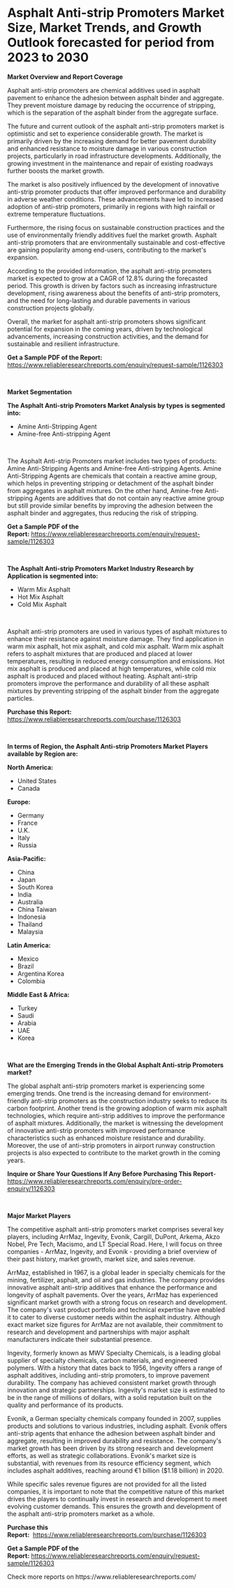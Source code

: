 <p><h1>Asphalt Anti-strip Promoters Market Size, Market Trends, and Growth Outlook forecasted for period from 2023 to 2030</h1></p><p><strong>Market Overview and Report Coverage</strong></p>
<p><p>Asphalt anti-strip promoters are chemical additives used in asphalt pavement to enhance the adhesion between asphalt binder and aggregate. They prevent moisture damage by reducing the occurrence of stripping, which is the separation of the asphalt binder from the aggregate surface.</p><p>The future and current outlook of the asphalt anti-strip promoters market is optimistic and set to experience considerable growth. The market is primarily driven by the increasing demand for better pavement durability and enhanced resistance to moisture damage in various construction projects, particularly in road infrastructure developments. Additionally, the growing investment in the maintenance and repair of existing roadways further boosts the market growth.</p><p>The market is also positively influenced by the development of innovative anti-strip promoter products that offer improved performance and durability in adverse weather conditions. These advancements have led to increased adoption of anti-strip promoters, primarily in regions with high rainfall or extreme temperature fluctuations.</p><p>Furthermore, the rising focus on sustainable construction practices and the use of environmentally friendly additives fuel the market growth. Asphalt anti-strip promoters that are environmentally sustainable and cost-effective are gaining popularity among end-users, contributing to the market's expansion.</p><p>According to the provided information, the asphalt anti-strip promoters market is expected to grow at a CAGR of 12.8% during the forecasted period. This growth is driven by factors such as increasing infrastructure development, rising awareness about the benefits of anti-strip promoters, and the need for long-lasting and durable pavements in various construction projects globally.</p><p>Overall, the market for asphalt anti-strip promoters shows significant potential for expansion in the coming years, driven by technological advancements, increasing construction activities, and the demand for sustainable and resilient infrastructure.</p></p>
<p><strong>Get a Sample PDF of the Report:</strong> <a href="https://www.reliableresearchreports.com/enquiry/request-sample/1126303">https://www.reliableresearchreports.com/enquiry/request-sample/1126303</a></p>
<p>&nbsp;</p>
<p><strong>Market Segmentation</strong></p>
<p><strong>The Asphalt Anti-strip Promoters Market Analysis by types is segmented into:</strong></p>
<p><ul><li>Amine Anti-Stripping Agent</li><li>Amine-free Anti-stripping Agent</li></ul></p>
<p>&nbsp;</p>
<p><p>The Asphalt Anti-strip Promoters market includes two types of products: Amine Anti-Stripping Agents and Amine-free Anti-stripping Agents. Amine Anti-Stripping Agents are chemicals that contain a reactive amine group, which helps in preventing stripping or detachment of the asphalt binder from aggregates in asphalt mixtures. On the other hand, Amine-free Anti-stripping Agents are additives that do not contain any reactive amine group but still provide similar benefits by improving the adhesion between the asphalt binder and aggregates, thus reducing the risk of stripping.</p></p>
<p><strong>Get a Sample PDF of the Report:</strong>&nbsp;<a href="https://www.reliableresearchreports.com/enquiry/request-sample/1126303">https://www.reliableresearchreports.com/enquiry/request-sample/1126303</a></p>
<p>&nbsp;</p>
<p><strong>The Asphalt Anti-strip Promoters Market Industry Research by Application is segmented into:</strong></p>
<p><ul><li>Warm Mix Asphalt</li><li>Hot Mix Asphalt</li><li>Cold Mix Asphalt</li></ul></p>
<p>&nbsp;</p>
<p><p>Asphalt anti-strip promoters are used in various types of asphalt mixtures to enhance their resistance against moisture damage. They find application in warm mix asphalt, hot mix asphalt, and cold mix asphalt. Warm mix asphalt refers to asphalt mixtures that are produced and placed at lower temperatures, resulting in reduced energy consumption and emissions. Hot mix asphalt is produced and placed at high temperatures, while cold mix asphalt is produced and placed without heating. Asphalt anti-strip promoters improve the performance and durability of all these asphalt mixtures by preventing stripping of the asphalt binder from the aggregate particles.</p></p>
<p><strong>Purchase this Report:</strong>&nbsp; <a href="https://www.reliableresearchreports.com/purchase/1126303">https://www.reliableresearchreports.com/purchase/1126303</a></p>
<p>&nbsp;</p>
<p><strong>In terms of Region, the Asphalt Anti-strip Promoters Market Players available by Region are:</strong></p>
<p>
    <p> <strong> North America: </strong>
        <ul>
            <li>United States</li>
            <li>Canada</li>
        </ul>
        </p> 
    <p> <strong> Europe: </strong>
        <ul>
            <li>Germany</li>
            <li>France</li>
            <li>U.K.</li>
            <li>Italy</li>
            <li>Russia</li>
        </ul>
        </p> 
    <p> <strong> Asia-Pacific: </strong>
        <ul>
            <li>China</li>
            <li>Japan</li>
            <li>South Korea</li>
            <li>India</li>
            <li>Australia</li>
            <li>China Taiwan</li>
            <li>Indonesia</li>
            <li>Thailand</li>
            <li>Malaysia</li>
        </ul>
        </p> 
    <p> <strong> Latin America: </strong>
        <ul>
            <li>Mexico</li>
            <li>Brazil</li>
            <li>Argentina Korea</li>
            <li>Colombia</li>
        </ul>
        </p> 
    <p> <strong> Middle East & Africa: </strong>
        <ul>
            <li>Turkey</li>
            <li>Saudi</li>
            <li>Arabia</li>
            <li>UAE</li>
            <li>Korea</li>
        </ul>
    </p>
    </p>
<p>&nbsp;</p>
<p><strong>What are the Emerging Trends in the Global Asphalt Anti-strip Promoters market?</strong></p>
<p><p>The global asphalt anti-strip promoters market is experiencing some emerging trends. One trend is the increasing demand for environment-friendly anti-strip promoters as the construction industry seeks to reduce its carbon footprint. Another trend is the growing adoption of warm mix asphalt technologies, which require anti-strip additives to improve the performance of asphalt mixtures. Additionally, the market is witnessing the development of innovative anti-strip promoters with improved performance characteristics such as enhanced moisture resistance and durability. Moreover, the use of anti-strip promoters in airport runway construction projects is also expected to contribute to the market growth in the coming years.</p></p>
<p><strong>Inquire or Share Your Questions If Any Before Purchasing This Report</strong>- <a href="https://www.reliableresearchreports.com/enquiry/pre-order-enquiry/1126303">https://www.reliableresearchreports.com/enquiry/pre-order-enquiry/1126303</a></p>
<p>&nbsp;</p>
<p><strong>Major Market Players</strong></p>
<p><p>The competitive asphalt anti-strip promoters market comprises several key players, including ArrMaz, Ingevity, Evonik, Cargill, DuPont, Arkema, Akzo Nobel, Pre Tech, Macismo, and LT Special Road. Here, I will focus on three companies - ArrMaz, Ingevity, and Evonik - providing a brief overview of their past history, market growth, market size, and sales revenue.</p><p>ArrMaz, established in 1967, is a global leader in specialty chemicals for the mining, fertilizer, asphalt, and oil and gas industries. The company provides innovative asphalt anti-strip additives that enhance the performance and longevity of asphalt pavements. Over the years, ArrMaz has experienced significant market growth with a strong focus on research and development. The company's vast product portfolio and technical expertise have enabled it to cater to diverse customer needs within the asphalt industry. Although exact market size figures for ArrMaz are not available, their commitment to research and development and partnerships with major asphalt manufacturers indicate their substantial presence.</p><p>Ingevity, formerly known as MWV Specialty Chemicals, is a leading global supplier of specialty chemicals, carbon materials, and engineered polymers. With a history that dates back to 1956, Ingevity offers a range of asphalt additives, including anti-strip promoters, to improve pavement durability. The company has achieved consistent market growth through innovation and strategic partnerships. Ingevity's market size is estimated to be in the range of millions of dollars, with a solid reputation built on the quality and performance of its products.</p><p>Evonik, a German specialty chemicals company founded in 2007, supplies products and solutions to various industries, including asphalt. Evonik offers anti-strip agents that enhance the adhesion between asphalt binder and aggregate, resulting in improved durability and resistance. The company's market growth has been driven by its strong research and development efforts, as well as strategic collaborations. Evonik's market size is substantial, with revenues from its resource efficiency segment, which includes asphalt additives, reaching around €1 billion ($1.18 billion) in 2020.</p><p>While specific sales revenue figures are not provided for all the listed companies, it is important to note that the competitive nature of this market drives the players to continually invest in research and development to meet evolving customer demands. This ensures the growth and development of the asphalt anti-strip promoters market as a whole.</p></p>
<p><strong>Purchase this Report:</strong>&nbsp;&nbsp;<a href="https://www.reliableresearchreports.com/purchase/1126303">https://www.reliableresearchreports.com/purchase/1126303</a></p>
<p></p>
<p><strong>Get a Sample PDF of the Report:</strong>&nbsp;<a href="https://www.reliableresearchreports.com/enquiry/request-sample/1126303">https://www.reliableresearchreports.com/enquiry/request-sample/1126303</a></p>
<p>Check more reports on https://www.reliableresearchreports.com/</p>